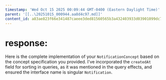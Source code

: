 ```yaml
---
timestamp: 'Wed Oct 15 2025 00:09:44 GMT-0400 (Eastern Daylight Time)'
parent: '[[..\20251015_000944.aa8d4c97.md]]'
content_id: a83ae823f66e341487caeee3ded81560565b3a432403933d03901099dc70bb58
---
```


# response:

Here is the complete implementation of your `NotificationConcept` based on the concept specification you provided. I've incorporated the `createdAt` field for sorting in queries, as it was mentioned in the query effects, and ensured the interface name is singular `Notification`.
